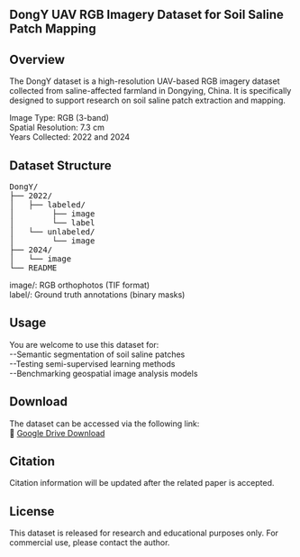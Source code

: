 ## DongY UAV RGB Imagery Dataset for Soil Saline Patch Mapping

## Overview
The DongY dataset is a high-resolution UAV-based RGB imagery dataset collected from saline-affected farmland in Dongying, China. It is specifically designed to support research on soil saline patch extraction and mapping.

Image Type: RGB (3-band)  
Spatial Resolution: 7.3 cm  
Years Collected: 2022 and 2024  


## Dataset Structure
<pre>DongY/
├── 2022/
│   ├── labeled/
│        ├── image
│        └── label
│   └── unlabeled/
│        └── image
├── 2024/
│   └── image
└── README</pre>

image/: RGB orthophotos (TIF format)  
label/: Ground truth annotations (binary masks)  


## Usage
You are welcome to use this dataset for:  
--Semantic segmentation of soil saline patches  
--Testing semi-supervised learning methods  
--Benchmarking geospatial image analysis models  


## Download
The dataset can be accessed via the following link:  
🔗 [Google Drive Download](https://drive.google.com/your-link)  

  
## Citation
Citation information will be updated after the related paper is accepted.  


## License
This dataset is released for research and educational purposes only. For commercial use, please contact the author.


